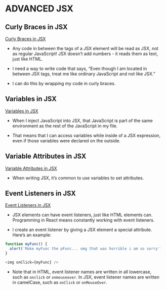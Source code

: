 # ADVANCED JSX

## Curly Braces in JSX

[Curly Braces in JSX](https://github.com/briansegs/learn-react/tree/main/advanced-react/curly-braces-in-jsx)

- Any code in between the tags of a JSX element will be read as JSX, not as regular JavaScript! JSX doesn’t add numbers - it reads them as text, just like HTML.

- I need a way to write code that says, “Even though I am located in between JSX tags, treat me like ordinary JavaScript and not like JSX.”

- I can do this by wrapping my code in curly braces.

## Variables in JSX

[Variables in JSX](https://github.com/briansegs/learn-react/tree/main/advanced-react/variables-in-jsx)

- When I inject JavaScript into JSX, that JavaScript is part of the same environment as the rest of the JavaScript in my file.

- That means that I can access variables while inside of a JSX expression, even if those variables were declared on the outside.

## Variable Attributes in JSX

[Variable Attributes in JSX](https://github.com/briansegs/learn-react/tree/main/advanced-react/variable-attributes-in-jsx)

- When writing JSX, it’s common to use variables to set attributes.

## Event Listeners in JSX

[Event Listeners in JSX](https://github.com/briansegs/learn-react/tree/main/advanced-react/event-listeners-in-jsx)

- JSX elements can have event listeners, just like HTML elements can. Programming in React means constantly working with event listeners.

- I create an event listener by giving a JSX element a special attribute. Here’s an example:

```js
function myFunc() {
  alert('Make myFunc the pFunc... omg that was horrible i am so sorry');
}

<img onClick={myFunc} />
```

- Note that in HTML, event listener names are written in all lowercase, such as `onclick` or `onmouseover`. In JSX, event listener names are written in camelCase, such as `onClick` or `onMouseOver`.